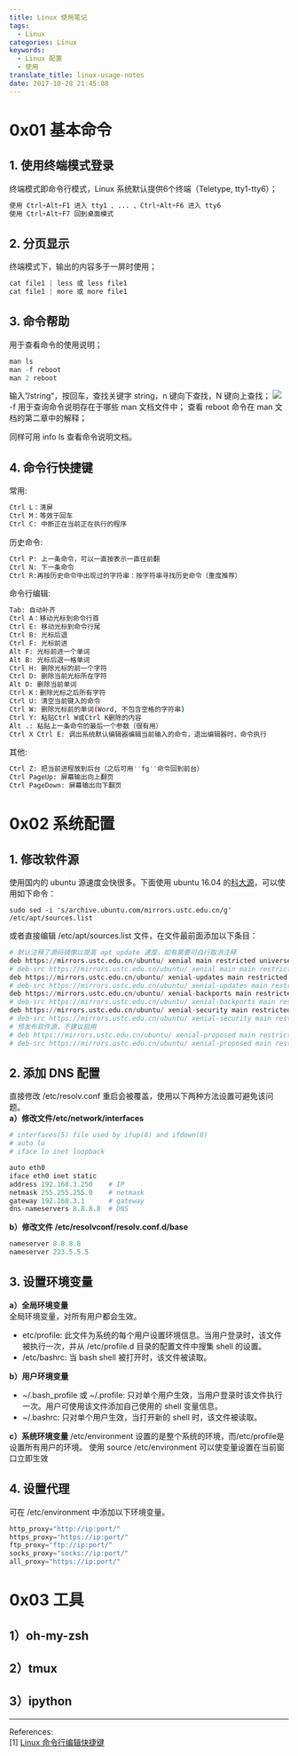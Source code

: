 ```yaml
---
title: Linux 使用笔记
tags:
  - Linux
categories: Linux
keywords:
  - Linux 配置
  - 使用
translate_title: linux-usage-notes
date: 2017-10-28 21:45:08
---
```


# 0x01 基本命令
## 1. 使用终端模式登录
终端模式即命令行模式，Linux 系统默认提供6个终端（Teletype, tty1-tty6）；
```python
使用 Ctrl+Alt+F1 进入 tty1 、... 、Ctrl+Alt+F6 进入 tty6
使用 Ctrl+Alt+F7 回到桌面模式
```

## 2. 分页显示
终端模式下，输出的内容多于一屏时使用；
```python
cat file1 | less 或 less file1
cat file1 | more 或 more file1
```

## 3. 命令帮助
用于查看命令的使用说明；
```python
man ls
man -f reboot
man 2 reboot
```
输入”/string“，按回车，查找关键字 string，n 键向下查找，N 键向上查找；
![](http://ooyovxue7.bkt.clouddn.com/17-10-28/99556537.jpg)    
-f 用于查询命令说明存在于哪些 man 文档文件中；
查看 reboot 命令在 man 文档的第二章中的解释；

同样可用 info ls 查看命令说明文档。

## 4. 命令行快捷键
常用:
```bash
Ctrl L：清屏
Ctrl M：等效于回车
Ctrl C: 中断正在当前正在执行的程序
```
历史命令:
```bash
Ctrl P: 上一条命令，可以一直按表示一直往前翻
Ctrl N: 下一条命令
Ctrl R:再按历史命令中出现过的字符串：按字符串寻找历史命令（重度推荐）
```
命令行编辑:
```bash
Tab: 自动补齐
Ctrl A：移动光标到命令行首
Ctrl E: 移动光标到命令行尾
Ctrl B: 光标后退
Ctrl F: 光标前进
Alt F: 光标前进一个单词
Alt B: 光标后退一格单词
Ctrl H: 删除光标的前一个字符
Ctrl D: 删除当前光标所在字符
Alt D: 删除当前单词
Ctrl K：删除光标之后所有字符
Ctrl U: 清空当前键入的命令
Ctrl W: 删除光标前的单词(Word, 不包含空格的字符串)
Ctrl Y: 粘贴Ctrl W或Ctrl K删除的内容
Alt .: 粘贴上一条命令的最后一个参数（很有用）
Ctrl X Ctrl E: 调出系统默认编辑器编辑当前输入的命令，退出编辑器时，命令执行
```
其他:
```bash
Ctrl Z: 把当前进程放到后台（之后可用''fg''命令回到前台）
Ctrl PageUp: 屏幕输出向上翻页
Ctrl PageDown: 屏幕输出向下翻页
```

# 0x02 系统配置

## 1. 修改软件源
使用国内的 ubuntu 源速度会快很多。下面使用 ubuntu 16.04 的[科大源](https://mirrors.ustc.edu.cn/repogen/)，可以使用如下命令：
```
sudo sed -i 's/archive.ubuntu.com/mirrors.ustc.edu.cn/g' /etc/apt/sources.list
```
或者直接编辑 /etc/apt/sources.list 文件，在文件最前面添加以下条目：
```python
# 默认注释了源码镜像以提高 apt update 速度，如有需要可自行取消注释
deb https://mirrors.ustc.edu.cn/ubuntu/ xenial main restricted universe multiverse
# deb-src https://mirrors.ustc.edu.cn/ubuntu/ xenial main main restricted universe multiverse
deb https://mirrors.ustc.edu.cn/ubuntu/ xenial-updates main restricted universe multiverse
# deb-src https://mirrors.ustc.edu.cn/ubuntu/ xenial-updates main restricted universe multiverse
deb https://mirrors.ustc.edu.cn/ubuntu/ xenial-backports main restricted universe multiverse
# deb-src https://mirrors.ustc.edu.cn/ubuntu/ xenial-backports main restricted universe multiverse
deb https://mirrors.ustc.edu.cn/ubuntu/ xenial-security main restricted universe multiverse
# deb-src https://mirrors.ustc.edu.cn/ubuntu/ xenial-security main restricted universe multiverse
# 预发布软件源，不建议启用
# deb https://mirrors.ustc.edu.cn/ubuntu/ xenial-proposed main restricted universe multiverse
# deb-src https://mirrors.ustc.edu.cn/ubuntu/ xenial-proposed main restricted universe multiverse
```

## 2. 添加 DNS 配置
直接修改 /etc/resolv.conf 重启会被覆盖，使用以下两种方法设置可避免该问题。    
**a）修改文件/etc/network/interfaces**
```python
# interfaces(5) file used by ifup(8) and ifdown(8)
# auto lo
# iface lo inet loopback

auto eth0    
iface eth0 inet static    
address 192.168.3.250    # IP    
netmask 255.255.255.0    # netmask    
gateway 192.168.3.1      # gateway    
dns-nameservers 8.8.8.8  # DNS
```
**b）修改文件 /etc/resolvconf/resolv.conf.d/base**
```python
nameserver 8.8.8.8
nameserver 223.5.5.5
```
## 3. 设置环境变量
**a）全局环境变量**    
全局环境变量，对所有用户都会生效。
- etc/profile: 此文件为系统的每个用户设置环境信息。当用户登录时，该文件被执行一次，并从 /etc/profile.d 目录的配置文件中搜集 shell 的设置。    
- /etc/bashrc: 当 bash shell 被打开时，该文件被读取。

**b）用户环境变量**
- ~/.bash_profile 或 ~/.profile: 只对单个用户生效，当用户登录时该文件执行一次。用户可使用该文件添加自己使用的 shell 变量信息。
- ~/.bashrc: 只对单个用户生效，当打开新的 shell 时，该文件被读取。

**c）系统环境变量**
 /etc/environment 设置的是整个系统的环境，而/etc/profile是设置所有用户的环境。
 使用 source /etc/environment 可以使变量设置在当前窗口立即生效

## 4. 设置代理
可在 /etc/environment 中添加以下环境变量。
```python
http_proxy="http://ip:port/"
https_proxy="https://ip:port/"
ftp_proxy="ftp://ip:port/"
socks_proxy="socks://ip:port/"
all_proxy="https://ip:port/"
```

# 0x03 工具

## 1）oh-my-zsh

## 2）tmux

## 3）ipython

____
References:   
[1] [Linux 命令行编辑快捷键](https://gist.github.com/zhulianhua/befb8f61db8c72b4763d)   
